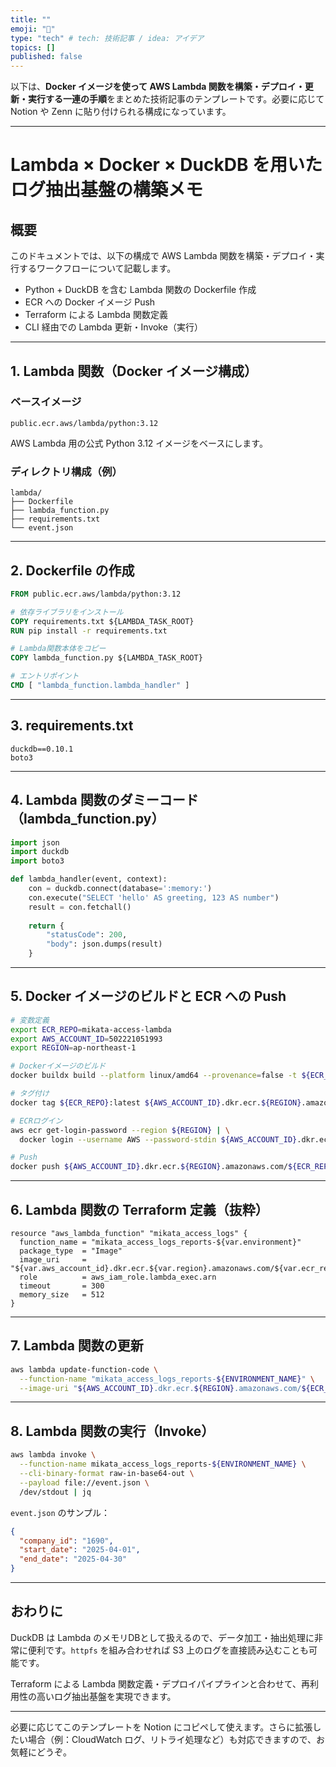 ```yaml
---
title: ""
emoji: "👻"
type: "tech" # tech: 技術記事 / idea: アイデア
topics: []
published: false
---
```


以下は、**Docker イメージを使って AWS Lambda 関数を構築・デプロイ・更新・実行する一連の手順**をまとめた技術記事のテンプレートです。必要に応じて Notion や Zenn に貼り付けられる構成になっています。

---

# Lambda × Docker × DuckDB を用いたログ抽出基盤の構築メモ

## 概要

このドキュメントでは、以下の構成で AWS Lambda 関数を構築・デプロイ・実行するワークフローについて記載します。

* Python + DuckDB を含む Lambda 関数の Dockerfile 作成
* ECR への Docker イメージ Push
* Terraform による Lambda 関数定義
* CLI 経由での Lambda 更新・Invoke（実行）

---

## 1. Lambda 関数（Docker イメージ構成）

### ベースイメージ

```text
public.ecr.aws/lambda/python:3.12
```

AWS Lambda 用の公式 Python 3.12 イメージをベースにします。

### ディレクトリ構成（例）

```
lambda/
├── Dockerfile
├── lambda_function.py
├── requirements.txt
└── event.json
```

---

## 2. Dockerfile の作成

```dockerfile
FROM public.ecr.aws/lambda/python:3.12

# 依存ライブラリをインストール
COPY requirements.txt ${LAMBDA_TASK_ROOT}
RUN pip install -r requirements.txt

# Lambda関数本体をコピー
COPY lambda_function.py ${LAMBDA_TASK_ROOT}

# エントリポイント
CMD [ "lambda_function.lambda_handler" ]
```

---

## 3. requirements.txt

```text
duckdb==0.10.1
boto3
```

---

## 4. Lambda 関数のダミーコード（lambda\_function.py）

```python
import json
import duckdb
import boto3

def lambda_handler(event, context):
    con = duckdb.connect(database=':memory:')
    con.execute("SELECT 'hello' AS greeting, 123 AS number")
    result = con.fetchall()
    
    return {
        "statusCode": 200,
        "body": json.dumps(result)
    }
```

---

## 5. Docker イメージのビルドと ECR への Push

```bash
# 変数定義
export ECR_REPO=mikata-access-lambda
export AWS_ACCOUNT_ID=502221051993
export REGION=ap-northeast-1

# Dockerイメージのビルド
docker buildx build --platform linux/amd64 --provenance=false -t ${ECR_REPO}:latest .

# タグ付け
docker tag ${ECR_REPO}:latest ${AWS_ACCOUNT_ID}.dkr.ecr.${REGION}.amazonaws.com/${ECR_REPO}:latest

# ECRログイン
aws ecr get-login-password --region ${REGION} | \
  docker login --username AWS --password-stdin ${AWS_ACCOUNT_ID}.dkr.ecr.${REGION}.amazonaws.com

# Push
docker push ${AWS_ACCOUNT_ID}.dkr.ecr.${REGION}.amazonaws.com/${ECR_REPO}:latest
```

---

## 6. Lambda 関数の Terraform 定義（抜粋）

```hcl
resource "aws_lambda_function" "mikata_access_logs" {
  function_name = "mikata_access_logs_reports-${var.environment}"
  package_type  = "Image"
  image_uri     = "${var.aws_account_id}.dkr.ecr.${var.region}.amazonaws.com/${var.ecr_repo}:latest"
  role          = aws_iam_role.lambda_exec.arn
  timeout       = 300
  memory_size   = 512
}
```

---

## 7. Lambda 関数の更新

```bash
aws lambda update-function-code \
  --function-name "mikata_access_logs_reports-${ENVIRONMENT_NAME}" \
  --image-uri "${AWS_ACCOUNT_ID}.dkr.ecr.${REGION}.amazonaws.com/${ECR_REPO}:latest"
```

---

## 8. Lambda 関数の実行（Invoke）

```bash
aws lambda invoke \
  --function-name mikata_access_logs_reports-${ENVIRONMENT_NAME} \
  --cli-binary-format raw-in-base64-out \
  --payload file://event.json \
  /dev/stdout | jq
```

`event.json` のサンプル：

```json
{
  "company_id": "1690",
  "start_date": "2025-04-01",
  "end_date": "2025-04-30"
}
```

---

## おわりに

DuckDB は Lambda のメモリDBとして扱えるので、データ加工・抽出処理に非常に便利です。`httpfs` を組み合わせれば S3 上のログを直接読み込むことも可能です。

Terraform による Lambda 関数定義・デプロイパイプラインと合わせて、再利用性の高いログ抽出基盤を実現できます。

---

必要に応じてこのテンプレートを Notion にコピペして使えます。さらに拡張したい場合（例：CloudWatch ログ、リトライ処理など）も対応できますので、お気軽にどうぞ。
